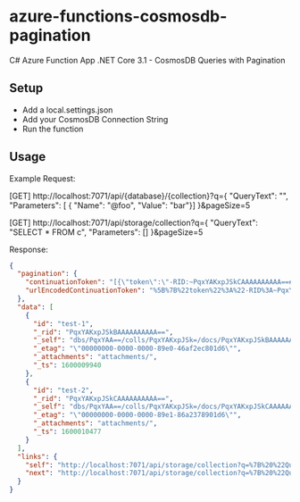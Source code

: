 # azure-functions-cosmosdb-pagination
C# Azure Function App .NET Core 3.1 - CosmosDB Queries with Pagination

## Setup
- Add a local.settings.json
- Add your CosmosDB Connection String
- Run the function

## Usage
Example Request:

[GET] http://localhost:7071/api/{database}/{collection}?q={ "QueryText": "<query>", "Parameters": [ { "Name": "@foo", "Value": "bar"}] }&pageSize=5
  
[GET] http://localhost:7071/api/storage/collection?q={ "QueryText": "SELECT * FROM c", "Parameters": [] }&pageSize=5

Response:
``` json
{
  "pagination": {
    "continuationToken": "[{\"token\":\"-RID:~PqxYAKxpJSkCAAAAAAAAAA==#RT:1#TRC:2#ISV:2#IEO:65551\",\"range\":{\"min\":\"\",\"max\":\"FF\"}}]",
    "urlEncodedContinuationToken": "%5B%7B%22token%22%3A%22-RID%3A~PqxYAKxpJSkCAAAAAAAAAA%3D%3D%23RT%3A1%23TRC%3A2%23ISV%3A2%23IEO%3A65551%22%2C%22range%22%3A%7B%22min%22%3A%22%22%2C%22max%22%3A%22FF%22%7D%7D%5D"
  },
  "data": [
    {
      "id": "test-1",
      "_rid": "PqxYAKxpJSkBAAAAAAAAAA==",
      "_self": "dbs/PqxYAA==/colls/PqxYAKxpJSk=/docs/PqxYAKxpJSkBAAAAAAAAAA==/",
      "_etag": "\"00000000-0000-0000-89e0-46af2ec801d6\"",
      "_attachments": "attachments/",
      "_ts": 1600009940
    },
    {
      "id": "test-2",
      "_rid": "PqxYAKxpJSkCAAAAAAAAAA==",
      "_self": "dbs/PqxYAA==/colls/PqxYAKxpJSk=/docs/PqxYAKxpJSkCAAAAAAAAAA==/",
      "_etag": "\"00000000-0000-0000-89e1-86a2378901d6\"",
      "_attachments": "attachments/",
      "_ts": 1600010477
    }
  ],
  "links": {
    "self": "http://localhost:7071/api/storage/collection?q=%7B%20%22QueryText%22:%20%22SELECT%20*%20FROM%20c%22,%20%22Parameters%22:%20[]%20%7D&pageSize=2",
    "next": "http://localhost:7071/api/storage/collection?q=%7B%20%22QueryText%22%3A%20%22SELECT%20%2A%20FROM%20c%22%2C%20%22Parameters%22%3A%20%5B%5D%20%7D&pageSize=2&continuation=%5B%7B%22token%22%3A%22-RID%3A~PqxYAKxpJSkCAAAAAAAAAA%3D%3D%23RT%3A1%23TRC%3A2%23ISV%3A2%23IEO%3A65551%22%2C%22range%22%3A%7B%22min%22%3A%22%22%2C%22max%22%3A%22FF%22%7D%7D%5D"
  }
}

```
